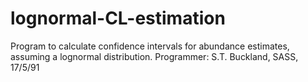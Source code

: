 # lognormal-CL-estimation
Program to calculate confidence intervals for abundance estimates, assuming a lognormal distribution. 
Programmer:  S.T. Buckland, SASS,  17/5/91

